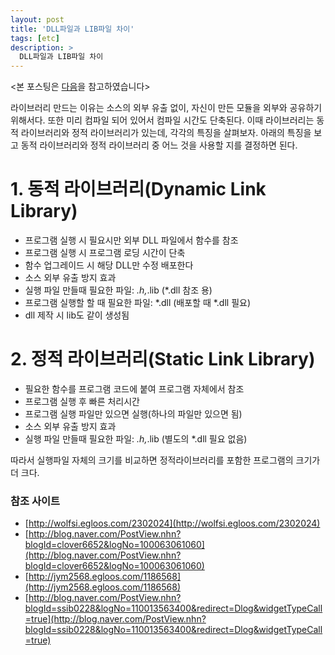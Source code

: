 ```yaml
---
layout: post
title: 'DLL파일과 LIB파일 차이'
tags: [etc]
description: >
  DLL파일과 LIB파일 차이
---
```

<본 포스팅은 [다음](http://it4all.tistory.com/16)을 참고하였습니다>


라이브러리 만드는 이유는 소스의 외부 유출 없이, 자신이 만든 모듈을 외부와 공유하기 위해서다. 또한 미리 컴파일 되어 있어서 컴파일 시간도 단축된다.
이때 라이브러리는 동적 라이브러리와 정적 라이브러리가 있는데, 각각의 특징을 살펴보자.
아래의 특징을 보고 동적 라이브러리와 정적 라이브러리 중 어느 것을 사용할 지를 결정하면 된다.

# 1. 동적 라이브러리(Dynamic Link Library)

* 프로그램 실행 시 필요시만 외부 DLL 파일에서 함수를 참조
* 프로그램 실행 시 프로그램 로딩 시간이 단축
* 함수 업그레이드 시 해당 DLL만 수정 배포한다
* 소스 외부 유출 방지 효과
* 실행 파일 만들때 필요한 파일: *.h,*.lib (*.dll 참조 용)
* 프로그램 실행할 할 때 필요한 파일: *.dll (배포할 때 *.dll 필요)
* dll 제작 시 lib도 같이 생성됨

# 2. 정적 라이브러리(Static Link Library)
 
* 필요한 함수를 프로그램 코드에 붙여 프로그램 자체에서 참조
* 프로그램 실행 후 빠른 처리시간
* 프로그램 실행 파일만 있으면 실행(하나의 파일만 있으면 됨)
* 소스 외부 유출 방지 효과
* 실행 파일 만들때 필요한 파일: *.h,*.lib (별도의 *.dll 필요 없음)


따라서 실행파일 자체의 크기를 비교하면 정적라이브러리를 포함한 프로그램의 크기가 더 크다. 

 
### 참조 사이트
* [http://wolfsi.egloos.com/2302024](http://wolfsi.egloos.com/2302024)
* [http://blog.naver.com/PostView.nhn?blogId=clover6652&logNo=100063061060](http://blog.naver.com/PostView.nhn?blogId=clover6652&logNo=100063061060)
* [http://jym2568.egloos.com/1186568](http://jym2568.egloos.com/1186568)
* [http://blog.naver.com/PostView.nhn?blogId=ssib0228&logNo=110013563400&redirect=Dlog&widgetTypeCall=true](http://blog.naver.com/PostView.nhn?blogId=ssib0228&logNo=110013563400&redirect=Dlog&widgetTypeCall=true)

